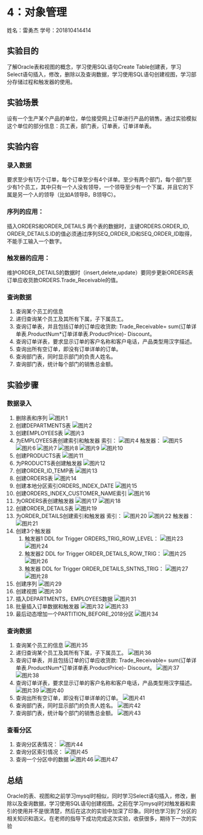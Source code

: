 # 4：对象管理

姓名：雷勇杰																																学号：201810414414

## 实验目的

了解Oracle表和视图的概念，学习使用SQL语句Create Table创建表，学习Select语句插入，修改，删除以及查询数据，学习使用SQL语句创建视图，学习部分存储过程和触发器的使用。

## 实验场景

设有一个生产某个产品的单位，单位接受网上订单进行产品的销售。通过实验模拟这个单位的部分信息：员工表，部门表，订单表，订单详单表。

## 实验内容

### 录入数据

要求至少有1万个订单，每个订单至少有4个详单。至少有两个部门，每个部门至少有1个员工，其中只有一个人没有领导，一个领导至少有一个下属，并且它的下属是另一个人的领导（比如A领导B，B领导C）。

### 序列的应用：

插入ORDERS和ORDER_DETAILS 两个表的数据时，主键ORDERS.ORDER_ID, ORDER_DETAILS.ID的值必须通过序列SEQ_ORDER_ID和SEQ_ORDER_ID取得，不能手工输入一个数字。

### 触发器的应用：

维护ORDER_DETAILS的数据时（insert,delete,update）要同步更新ORDERS表订单应收货款ORDERS.Trade_Receivable的值。

### 查询数据

1. 查询某个员工的信息
2. 递归查询某个员工及其所有下属，子下属员工。
3. 查询订单表，并且包括订单的订单应收货款: Trade_Receivable= sum(订单详单表.ProductNum*订单详单表.ProductPrice)- Discount。
4. 查询订单详表，要求显示订单的客户名称和客户电话，产品类型用汉字描述。
5. 查询出所有空订单，即没有订单详单的订单。
6. 查询部门表，同时显示部门的负责人姓名。
7. 查询部门表，统计每个部门的销售总金额。

## 实验步骤

### 数据录入

1. 删除表和序列
   ![图片1](./1.png)
2. 创建DEPARTMENTS表
   ![图片2](./2.png)
3. 创建EMPLOYEES表
   ![图片3](./3.png)
4. 为EMPLOYEES表创建索引和触发器
   索引：
   ![图片4](./4.png)
   触发器：
   ![图片5](./5.png)
   ![图片6](./6.png)
   ![图片7](./7.png)
   ![图片8](./8.png)
   ![图片9](./9.png)
   ![图片10](./10.png)
5. 创建PRODUCTS表
   ![图片11](./11.png)
6. 为PRODUCTS表创建触发器
   ![图片12](./12.png)
7. 创建ORDER_ID_TEMP表
   ![图片13](./13.png)
8. 创建ORDERS表
   ![图片14](./14.png)
9. 创建本地分区索引ORDERS_INDEX_DATE
    ![图片15](./15.png)
10. 创建ORDERS_INDEX_CUSTOMER_NAME索引
    ![图片16](./16.png)
11. 为ORDERS表创建触发器
    ![图片17](./17.png)
    ![图片18](./18.png)
12. 创建ORDER_DETAILS表
    ![图片19](./19.png)
13. 为ORDER_DETAILS创建索引和触发器
    索引：
    ![图片20](./20.png)
    ![图片22](./22.png)
    触发器：
    ![图片21](./21.png)
14. 创建3个触发器
    1. 触发器1
        DDL for Trigger ORDERS_TRIG_ROW_LEVEL：
        ![图片23](./23.png)
        ![图片24](./24.png)
    2. 触发器2
        DDL for Trigger ORDER_DETAILS_ROW_TRIG：
        ![图片25](./25.png)
        ![图片26](./26.png)
    3. 触发器
        DDL for Trigger ORDER_DETAILS_SNTNS_TRIG：
        ![图片27](./27.png)
        ![图片28](./28.png)
15. 创建序列
    ![图片29](./29.png)
16. 创建视图
    ![图片30](./30.png)
17. 插入DEPARTMENTS，EMPLOYEES数据
    ![图片31](./31.png)
18. 批量插入订单数据和触发器
    ![图片32](./32.png)
    ![图片33](./33.png)
19. 最后动态增加一个PARTITION_BEFORE_2018分区
    ![图片34](./34.png)

### 查询数据

1. 查询某个员工的信息
   ![图片35](./35.png)
2. 递归查询某个员工及其所有下属，子下属员工。
   ![图片36](./36.png)
3. 查询订单表，并且包括订单的订单应收货款: Trade_Receivable= sum(订单详单表.ProductNum*订单详单表.ProductPrice)- Discount。
   ![图片37](./37.png)
   ![图片38](./38.png)
4. 查询订单详表，要求显示订单的客户名称和客户电话，产品类型用汉字描述。
   ![图片39](./39.png)
   ![图片40](./40.png)
5. 查询出所有空订单，即没有订单详单的订单。
   ![图片41](./41.png)
6. 查询部门表，同时显示部门的负责人姓名。
   ![图片42](./42.png)
7. 查询部门表，统计每个部门的销售总金额。
   ![图片43](./43.png)

### 查看分区

1. 查询分区表情况：
   ![图片44](./44.png)
2. 查询分区索引情况：
   ![图片45](./45.png)
3. 查询一个分区中的数据
   ![图片46](./46.png)
   ![图片47](./47.png)

## 总结

Oracle的表、视图和之前学习mysql时相似，同时学习Select语句插入，修改，删除以及查询数据，学习使用SQL语句创建视图。之前在学习mysql时对触发器和索引的使用并不是很清楚，然后在这次的实验中加深了印象。同时也学习到了分区的相关知识和涵义。在老师的指导下成功完成这次实验，收获很多，期待下一次的实验